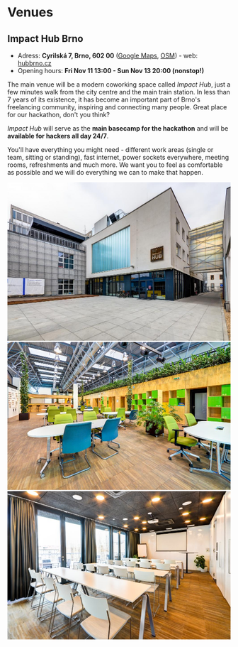 # Venues

## Impact Hub Brno

* Adress: **Cyrilská 7, Brno, 602 00** ([Google Maps](https://goo.gl/maps/wutjvk8jCFuDcvSG6), [OSM](https://www.openstreetmap.org/way/339769163)) - web: [hubbrno.cz](https://www.hubbrno.cz/en/)
* Opening hours: **Fri Nov 11 13:00 - Sun Nov 13 20:00 (nonstop!)**

The main venue will be a modern coworking space called _Impact Hub_, just a few minutes walk from the city centre and the main train station. In less than 7 years of its existence, it has become an important part of Brno's freelancing community, inspiring and connecting many people. Great place for our hackathon, don't you think?

_Impact Hub_ will serve as the **main basecamp for the hackathon** and will be **available for hackers all day 24/7**.

You'll have everything you might need - different work areas (single or team, sitting or standing), fast internet, power sockets everywhere, meeting rooms, refreshments and much more. We want you to feel as comfortable as possible and we will do everything we can to make that happen.

![](../../.gitbook/assets/impact-hub-1.jpeg) ![](../../.gitbook/assets/impact-hub-3.jpeg) ![](../../.gitbook/assets/impact-hub-4.jpeg)
